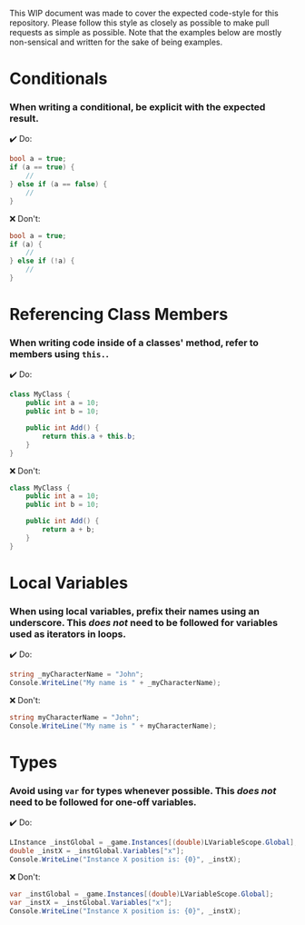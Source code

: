 This WIP document was made to cover the expected code-style for this repository. Please follow this style as closely as possible to make pull requests as simple as possible. Note that the examples below are mostly non-sensical and written for the sake of being examples.

# Conditionals
### When writing a conditional, be explicit with the expected result.

✔️ Do:
```csharp
bool a = true;
if (a == true) {
    //
} else if (a == false) {
    //
}
```

❌ Don't:
```csharp
bool a = true;
if (a) {
    //
} else if (!a) {
    //
}
```

# Referencing Class Members
### When writing code inside of a classes' method, refer to members using `this.`.

✔️ Do:
```csharp
class MyClass {
    public int a = 10;
    public int b = 10;

    public int Add() {
        return this.a + this.b;
    }
}
```

❌ Don't:
```csharp
class MyClass {
    public int a = 10;
    public int b = 10;

    public int Add() {
        return a + b;
    }
}
```

# Local Variables
### When using local variables, prefix their names using an underscore. This *does not* need to be followed for variables used as iterators in loops.

✔️ Do:
```csharp
string _myCharacterName = "John";
Console.WriteLine("My name is " + _myCharacterName);
```

❌ Don't:
```csharp
string myCharacterName = "John";
Console.WriteLine("My name is " + myCharacterName);
```

# Types
### Avoid using `var` for types whenever possible. This *does not* need to be followed for one-off variables.

✔️ Do:
```csharp
LInstance _instGlobal = _game.Instances[(double)LVariableScope.Global];
double _instX = _instGlobal.Variables["x"];
Console.WriteLine("Instance X position is: {0}", _instX);
```

❌ Don't:
```csharp
var _instGlobal = _game.Instances[(double)LVariableScope.Global];
var _instX = _instGlobal.Variables["x"];
Console.WriteLine("Instance X position is: {0}", _instX);
```

